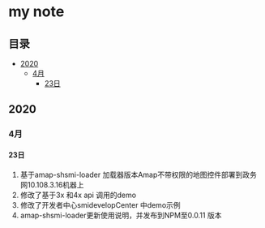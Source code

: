 # my note

## 目录
- [2020](#2020)
  - [4月](#4月)
    - [23日](#23日)


## 2020
### 4月
#### 23日
1. 基于amap-shsmi-loader 加载器版本Amap不带权限的地图控件部署到政务网10.108.3.16机器上
2. 修改了基于3x 和4x api 调用的demo
3. 修改了开发者中心smidevelopCenter 中demo示例
4. amap-shsmi-loader更新使用说明，并发布到NPM至0.0.11 版本

 